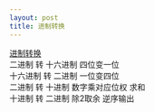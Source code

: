 ```yaml
---
layout: post
title: 进制转换
---
```

<a href="https://baike.baidu.com/item/%E8%BF%9B%E5%88%B6%E8%BD%AC%E6%8D%A2/3117222">进制转换</a><br>
二进制 转 十六进制 四位变一位<br>
十六进制 转 二进制 一位变四位<br>
二进制 转 十进制 数字乘对应位权 求和<br>
十进制 转 二进制 除2取余 逆序输出
